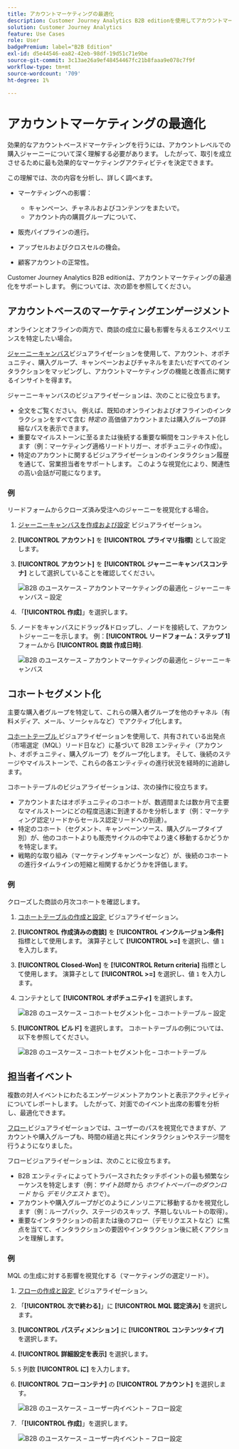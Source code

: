 ```yaml
---
title: アカウントマーケティングの最適化
description: Customer Journey Analytics B2B editionを使用してアカウントマーケティングを最適化する方法について説明します。
solution: Customer Journey Analytics
feature: Use Cases
role: User
badgePremium: label="B2B Edition"
exl-id: d5e44546-ea82-42eb-98df-19d51c71e9be
source-git-commit: 3c13ae26a9ef48454467fc21b8faaa9e078c7f9f
workflow-type: tm+mt
source-wordcount: '709'
ht-degree: 1%

---
```


# アカウントマーケティングの最適化

効果的なアカウントベースドマーケティングを行うには、アカウントレベルでの購入ジャーニーについて深く理解する必要があります。 したがって、取引を成立させるために最も効果的なマーケティングアクティビティを決定できます。

この理解では、次の内容を分析し、詳しく調べます。

* マーケティングへの影響：

   * キャンペーン、チャネルおよびコンテンツをまたいで。
   * アカウント内の購買グループについて、

* 販売パイプラインの進行。
* アップセルおよびクロスセルの機会。
* 顧客アカウントの正常性。


Customer Journey Analytics B2B editionは、アカウントマーケティングの最適化をサポートします。 例については、次の節を参照してください。


## アカウントベースのマーケティングエンゲージメント

オンラインとオフラインの両方で、商談の成立に最も影響を与えるエクスペリエンスを特定したい場合。

[ジャーニーキャンバス &#x200B;](/help/analysis-workspace/visualizations/journey-canvas/journey-canvas.md) ビジュアライゼーションを使用して、アカウント、オポチュニティ、購入グループ、キャンペーンおよびチャネルをまたいだすべてのインタラクションをマッピングし、アカウントマーケティングの機能と改善点に関するインサイトを得ます。

ジャーニーキャンバスのビジュアライゼーションは、次のことに役立ちます。

* 全文をご覧ください。 例えば、既知のオンラインおよびオフラインのインタラクションをすべて含む *特定の* 高価値アカウントまたは購入グループの詳細なパスを表示できます。
* 重要なマイルストーンに至るまたは後続する重要な瞬間をコンテキスト化します（例：マーケティング適格リードトリガー、オポチュニティの作成）。
* 特定のアカウントに関するビジュアライゼーションのインタラクション履歴を通じて、営業担当者をサポートします。 このような視覚化により、関連性の高い会話が可能になります。

### 例

リードフォームからクローズ済み受注へのジャーニーを視覚化する場合。

1. [ジャーニーキャンバスを作成および設定 &#x200B;](/help/analysis-workspace/visualizations/journey-canvas/configure-journey-canvas.md) ビジュアライゼーション。
1. **[!UICONTROL アカウント]** を **[!UICONTROL プライマリ指標]** として設定します。
1. **[!UICONTROL アカウント]** を **[!UICONTROL ジャーニーキャンバスコンテナ]** として選択していることを確認してください。

   ![B2B のユースケース – アカウントマーケティングの最適化 – ジャーニーキャンバス – 設定 &#x200B;](assets/b2b-uc-optimize-marketing-journey-canvas-config.png)

1. 「**[!UICONTROL 作成]**」を選択します。
1. ノードをキャンバスにドラッグ&amp;ドロップし、ノードを接続して、アカウントジャーニーを示します。 例：**[!UICONTROL リードフォーム：ステップ 1]** フォームから **[!UICONTROL 商談 作成日時]**.

   ![B2B のユースケース – アカウントマーケティングの最適化 – ジャーニーキャンバス &#x200B;](assets/b2b-uc-optimize-marketing-journey-canvas.png)


## コホートセグメント化

主要な購入者グループを特定して、これらの購入者グループを他のチャネル（有料メディア、メール、ソーシャルなど）でアクティブ化します。

[&#x200B; コホートテーブル &#x200B;](/help/analysis-workspace/visualizations/cohort-table/cohort-analysis.md) ビジュアライゼーションを使用して、共有されている出発点（市場選定（MQL）リード日など）に基づいて B2B エンティティ（アカウント、オポチュニティ、購入グループ）をグループ化します。 そして、後続のステージやマイルストーンで、これらの各エンティティの進行状況を経時的に追跡します。

コホートテーブルのビジュアライゼーションは、次の操作に役立ちます。

* アカウントまたはオポチュニティのコホートが、数週間または数か月で主要なマイルストーンにどの程度迅速に到達するかを分析します（例：マーケティング認定リードからセールス認定リードへの到達）。
* 特定のコホート（セグメント、キャンペーンソース、購入グループタイプ別）が、他のコホートよりも販売サイクルの中でより速く移動するかどうかを特定します。
* 戦略的な取り組み（マーケティングキャンペーンなど）が、後続のコホートの進行タイムラインの短縮と相関するかどうかを評価します。

### 例

クローズした商談の月次コホートを確認します。

1. [&#x200B; コホートテーブルの作成と設定 &#x200B;](/help/analysis-workspace/visualizations/cohort-table/t-cohort.md) ビジュアライゼーション。
1. **[!UICONTROL 作成済みの商談]** を **[!UICONTROL インクルージョン条件]** 指標として使用します。 演算子として **[!UICONTROL >=]** を選択し、値 `1` を入力します。
1. **[!UICONTROL Closed-Won]** を **[!UICONTROL Return criteria]** 指標として使用します。 演算子として **[!UICONTROL >=]** を選択し、値 `1` を入力します。
1. コンテナとして **[!UICONTROL オポチュニティ]** を選択します。

   ![B2B のユースケース – コホートセグメント化 – コホートテーブル – 設定 &#x200B;](assets/b2b-uc-optimize-marketing-cohort-table-config.png)

1. **[!UICONTROL ビルド]** を選択します。 コホートテーブルの例については、以下を参照してください。

   ![B2B のユースケース – コホートセグメント化 – コホートテーブル &#x200B;](assets/b2b-uc-optimize-marketing-cohort-table.png)


## 担当者イベント

複数の対人イベントにわたるエンゲージメントアカウントと表示アクティビティについてレポートします。 したがって、対面でのイベント出席の影響を分析し、最適化できます。

[&#x200B; フロー &#x200B;](/help/analysis-workspace/visualizations/c-flow/flow.md) ビジュアライゼーションでは、ユーザーのパスを視覚化できますが、アカウントや購入グループも、時間の経過と共にインタラクションやステージ間を行うようになりました。

フロービジュアライゼーションは、次のことに役立ちます。

* B2B エンティティによってトラバースされたタッチポイントの最も頻繁なシーケンスを特定します（例：*サイト訪問* から *ホワイトペーパーのダウンロード* から *デモリクエスト* まで）。
* アカウントや購入グループがどのようにノンリニアに移動するかを視覚化します（例：ループバック、ステージのスキップ、予期しないルートの取得）。
* 重要なインタラクションの前または後のフロー（デモリクエストなど）に焦点を当てて、インタラクションの要因やインタラクション後に続くアクションを理解します。

### 例

MQL の生成に対する影響を視覚化する（マーケティングの選定リード）。

1. [&#x200B; フローの作成と設定 &#x200B;](/help/analysis-workspace/visualizations/c-flow/create-flow.md) ビジュアライゼーション。
1. 「**[!UICONTROL 次で終わる]**」に **[!UICONTROL MQL 認定済み]** を選択します。
1. **[!UICONTROL パスディメンション]** に **[!UICONTROL コンテンツタイプ]** を選択します。
1. **[!UICONTROL 詳細設定を表示]** を選択します。
1. `5` 列数 **[!UICONTROL に]** を入力します。
1. **[!UICONTROL フローコンテナ]** の **[!UICONTROL アカウント]** を選択します。

   ![B2B のユースケース – ユーザー内イベント – フロー設定 &#x200B;](assets/b2b-uc-optimize-marketing-flow-config.png)

1. 「**[!UICONTROL 作成]**」を選択します。

   ![B2B のユースケース – ユーザー内イベント – フロー設定 &#x200B;](assets/b2b-uc-optimize-marketing-flow.png)
